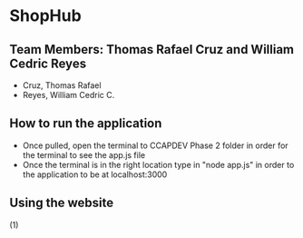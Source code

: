 # ShopHub
## Team Members: Thomas Rafael Cruz and William Cedric Reyes
* Cruz, Thomas Rafael
* Reyes, William Cedric C.

## How to run the application
* Once pulled, open the terminal to CCAPDEV Phase 2 folder in order for the terminal to see the app.js file
* Once the terminal is in the right location type in "node app.js" in order to the application to be at localhost:3000

## Using the website 
(1) 